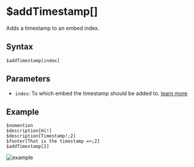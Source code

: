 # $addTimestamp[]
Adds a timestamp to an embed index.

## Syntax
```
$addTimestamp[index]
```
## Parameters
- `index`: To which embed the timestamp should be added to. [learn more](../resources/embedIndexes.md)
## Example
```
$nomention
$description[Hi!]
$description[Timestamp!;2]
$footer[That is the timestamp =>;2]
$addTimestamp[2]
```
![example](https://user-images.githubusercontent.com/113303649/211189667-92fc90ff-0cca-4963-a649-8b39508d0968.png)

